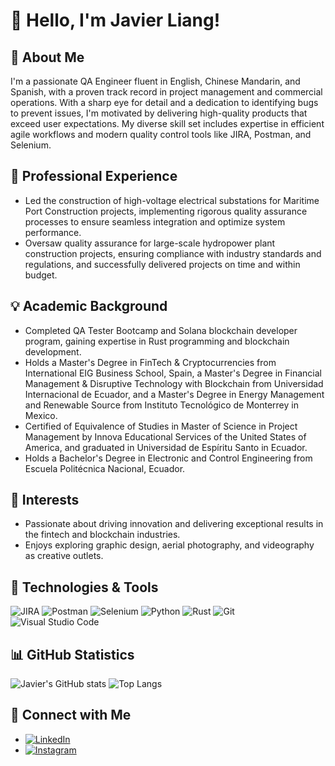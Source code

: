 # 👋 Hello, I'm Javier Liang!

## 🚀 About Me

I'm a passionate QA Engineer fluent in English, Chinese Mandarin, and Spanish, with a proven track record in project management and commercial operations. With a sharp eye for detail and a dedication to identifying bugs to prevent issues, I'm motivated by delivering high-quality products that exceed user expectations. My diverse skill set includes expertise in efficient agile workflows and modern quality control tools like JIRA, Postman, and Selenium.

## 💼 Professional Experience

- Led the construction of high-voltage electrical substations for Maritime Port Construction projects, implementing rigorous quality assurance processes to ensure seamless integration and optimize system performance.
- Oversaw quality assurance for large-scale hydropower plant construction projects, ensuring compliance with industry standards and regulations, and successfully delivered projects on time and within budget.

## 💡 Academic Background

- Completed QA Tester Bootcamp and Solana blockchain developer program, gaining expertise in Rust programming and blockchain development.
- Holds a Master's Degree in FinTech & Cryptocurrencies from International EIG Business School, Spain, a Master's Degree in Financial Management & Disruptive Technology with Blockchain from Universidad Internacional de Ecuador, and a Master's Degree in Energy Management and Renewable Source from Instituto Tecnológico de Monterrey in Mexico.
- Certified of Equivalence of Studies in Master of Science in Project Management by Innova Educational Services of the United States of America, and graduated in Universidad de Espíritu Santo in Ecuador.
- Holds a Bachelor's Degree in Electronic and Control Engineering from Escuela Politécnica Nacional, Ecuador.

## 🌱 Interests

- Passionate about driving innovation and delivering exceptional results in the fintech and blockchain industries.
- Enjoys exploring graphic design, aerial photography, and videography as creative outlets.

## 🔧 Technologies & Tools

![JIRA](https://img.shields.io/badge/JIRA-0052CC?style=for-the-badge&logo=jira&logoColor=white)
![Postman](https://img.shields.io/badge/Postman-FF6C37?style=for-the-badge&logo=postman&logoColor=white)
![Selenium](https://img.shields.io/badge/Selenium-43B02A?style=for-the-badge&logo=selenium&logoColor=white)
![Python](https://img.shields.io/badge/Python-3776AB?style=for-the-badge&logo=python&logoColor=white)
![Rust](https://img.shields.io/badge/Rust-000000?style=for-the-badge&logo=rust&logoColor=white)
![Git](https://img.shields.io/badge/Git-F05032?style=for-the-badge&logo=git&logoColor=white)
![Visual Studio Code](https://img.shields.io/badge/Visual_Studio_Code-007ACC?style=for-the-badge&logo=visual-studio-code&logoColor=white)

## 📊 GitHub Statistics

![Javier's GitHub stats](https://github-readme-stats.vercel.app/api?username=javierliang&show_icons=true&theme=radical)
![Top Langs](https://github-readme-stats.vercel.app/api/top-langs/?username=javierliang&layout=compact&theme=radical)

## 🔗 Connect with Me

- [![LinkedIn](https://img.shields.io/badge/LinkedIn-0077B5?style=for-the-badge&logo=linkedin&logoColor=white)](https://www.linkedin.com/in/javier-liang)
- [![Instagram](https://img.shields.io/badge/Instagram-E4405F?style=for-the-badge&logo=instagram&logoColor=white)](https://www.instagram.com/javoliang/)

